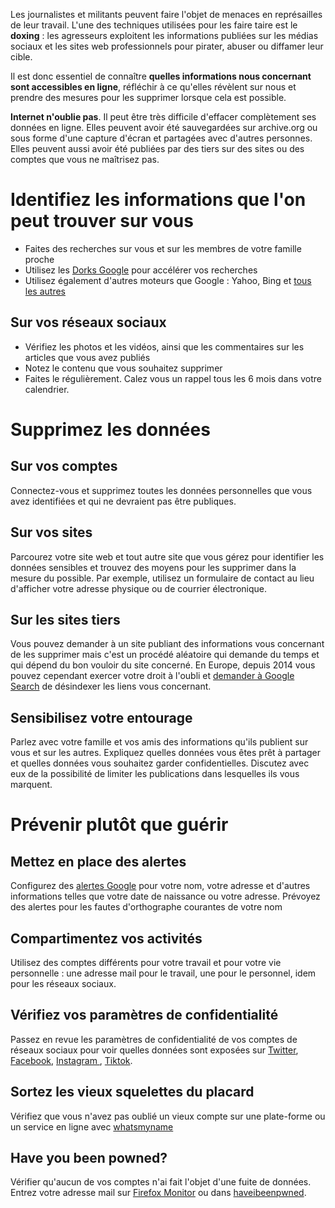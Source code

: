 Les journalistes et militants peuvent faire l'objet de menaces en représailles de leur travail. L'une des techniques utilisées pour les faire taire est le **doxing** : les agresseurs exploitent les
informations publiées sur les médias sociaux et les sites web professionnels pour pirater, abuser ou diffamer leur cible.


Il est donc essentiel de connaître **quelles informations nous concernant sont accessibles en ligne**, réfléchir à ce qu'elles
révèlent sur nous et prendre des mesures pour les supprimer lorsque cela
est possible.


**Internet n'oublie pas**. Il peut être très difficile d'effacer complètement ses données en ligne. Elles peuvent avoir été sauvegardées sur archive.org ou sous forme d'une capture d'écran et partagées avec d'autres personnes. Elles peuvent aussi avoir été publiées par des tiers sur des sites ou des comptes que vous ne maîtrisez pas.



Identifiez les informations que l'on peut trouver sur vous
=====


* Faites des recherches sur vous et sur les membres de votre famille proche
* Utilisez les [Dorks Google](/atelier-investigation.html#/1) pour accélérer vos recherches
* Utilisez également d'autres moteurs que Google : Yahoo, Bing et [tous les autres](https://start.me/p/6rn8eo/osint)


Sur vos réseaux sociaux
---

* Vérifiez les photos et les vidéos, ainsi que les commentaires sur les articles que vous avez publiés
* Notez le contenu que vous souhaitez supprimer
* Faites le régulièrement. Calez vous un rappel tous les 6 mois dans votre calendrier.



Supprimez les données
====================


Sur vos comptes
----

Connectez-vous et supprimez toutes les données personnelles que vous avez identifiées et qui ne devraient pas être publiques.


Sur vos sites
----

Parcourez votre site web et tout autre site que vous gérez pour identifier les données sensibles et trouvez des moyens pour les supprimer dans la mesure du possible. Par exemple, utilisez un formulaire de contact au lieu d'afficher votre adresse physique ou de courrier électronique.


Sur les sites tiers
----

Vous pouvez demander à un site publiant des informations vous concernant de les supprimer mais c'est un procédé aléatoire qui demande du temps et qui dépend du bon vouloir du site concerné. En Europe, depuis 2014 vous pouvez cependant exercer votre droit à l'oubli et [demander à Google Search](https://support.google.com/websearch/troubleshooter/3111061?hl=fr) de désindexer les liens vous concernant.


Sensibilisez votre entourage
----

Parlez avec votre famille et vos amis des informations qu'ils publient sur vous et sur les autres. Expliquez quelles données vous êtes prêt à partager et quelles données vous souhaitez garder confidentielles. Discutez avec eux de la possibilité de limiter les publications dans lesquelles ils vous marquent.



Prévenir plutôt que guérir
===


Mettez en place des alertes
---
Configurez des [alertes Google](https://www.google.fr/alerts#) pour votre nom, votre adresse et d'autres informations telles que votre date de naissance ou votre adresse. Prévoyez des alertes pour les fautes d'orthographe courantes de votre nom


Compartimentez vos activités
----

Utilisez des comptes différents pour votre travail et pour votre vie personnelle : une adresse mail pour le travail, une pour le personnel, idem pour les réseaux sociaux. 


Vérifiez vos paramètres de confidentialité
----

Passez en revue les paramètres de confidentialité de vos comptes de réseaux sociaux pour voir quelles données sont exposées sur [Twitter](https://twitter.com/settings/audience_and_tagging),
[Facebook](https://www.facebook.com/privacy/checkup/?source=settings_and_privacy), [Instagram ](https://echap.eu.org/ressources/guides/guide-de-confidentialite-et-de-securite-pour-instagram/),
[Tiktok](https://support.tiktok.com/fr/account-and-privacy/account-privacy-settings/making-your-account-public-or-private).


Sortez les vieux squelettes du placard
---

Vérifiez que vous n'avez pas oublié un vieux compte sur une plate-forme ou un service en ligne avec [whatsmyname](https://whatsmyname.app/)


Have you been powned?
----

Vérifier qu'aucun de vos comptes n'ai fait l'objet d'une fuite de données. Entrez votre adresse mail sur [Firefox Monitor](https://monitor.firefox.com/) ou dans [haveibeenpwned](https://haveibeenpwned.com/).

